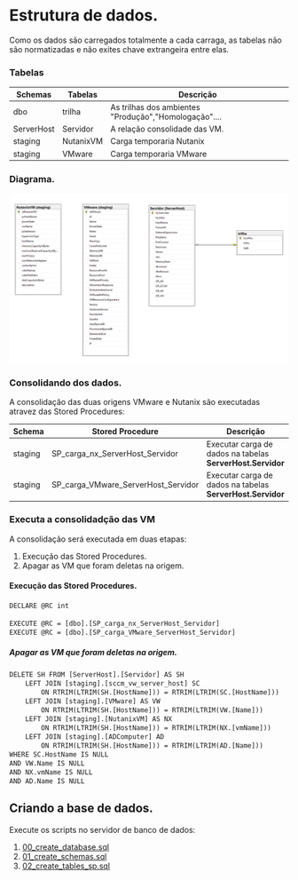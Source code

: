 # Estrutura de dados.

Como os dados são carregados totalmente a cada carraga, as tabelas não são normatizadas e não exites chave extrangeira entre elas.

### Tabelas
|Schemas  |Tabelas   |Descrição  |
|---|----|-----|
|dbo | trilha | As trilhas dos ambientes "Produção","Homologação"....|
|ServerHost | Servidor | A relação consolidade das VM. |
|staging | NutanixVM | Carga temporaria Nutanix |  
|staging | VMware    | Carga temporaria VMware |

<p></p>
<p></p>

### Diagrama.
![Alt text](../imagens/db_inventario.PNG)

### Consolidando dos dados.
A consolidação das duas origens VMware e Nutanix são executadas atravez das Stored Procedures:

|Schema  |Stored Procedure                     | Descrição    |
|--------|-------------------------------------|--------------|
|staging |SP_carga_nx_ServerHost_Servidor      | Executar carga de dados na tabelas <b>ServerHost.Servidor</b> |
|staging |SP_carga_VMware_ServerHost_Servidor  | Executar carga de dados na tabelas <b>ServerHost.Servidor</b> |


### Executa a consolidadção das VM
A consolidação será executada em duas etapas:

1. Execução das Stored Procedures.
2. Apagar as VM que foram deletas na origem.


#### Execução das Stored Procedures.
````
DECLARE @RC int

EXECUTE @RC = [dbo].[SP_carga_nx_ServerHost_Servidor] 
EXECUTE @RC = [dbo].[SP_carga_VMware_ServerHost_Servidor] 
````

##### Apagar as VM que foram deletas na origem.
````
DELETE SH FROM [ServerHost].[Servidor] AS SH
	LEFT JOIN [staging].[sccm_vw_server_host] SC
		ON RTRIM(LTRIM(SH.[HostName])) = RTRIM(LTRIM(SC.[HostName]))
	LEFT JOIN [staging].[VMware] AS VW
		ON RTRIM(LTRIM(SH.[HostName])) = RTRIM(LTRIM(VW.[Name]))
	LEFT JOIN [staging].[NutanixVM] AS NX
		ON RTRIM(LTRIM(SH.[HostName])) = RTRIM(LTRIM(NX.[vmName]))
	LEFT JOIN [staging].[ADComputer] AD
		ON RTRIM(LTRIM(SH.[HostName])) = RTRIM(LTRIM(AD.[Name]))
WHERE SC.HostName IS NULL
AND VW.Name IS NULL
AND NX.vmName IS NULL
AND AD.Name IS NULL
````

## Criando a base de dados.

Execute os scripts no servidor de banco de dados:
1. [00_create_database.sql](/base_de_dados/00_create_database.sql)
1. [01_create_schemas.sql](/base_de_dados/01_create_schemas.sql)
1. [02_create_tables_sp.sql](/base_de_dados/02_create_tables_sp.sql)
